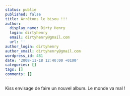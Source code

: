 ```yaml
---
status: publie
published: false
title: Arrêtons le bisou !!!
author:
  display_name: Dirty Henry
  login: dirtyhenry
  email: dirtyhenry@gmail.com
  url: ''
author_login: dirtyhenry
author_email: dirtyhenry@gmail.com
wordpress_id: 481
date: '2008-11-18 12:40:00 +0100'
categories: []
tags: []
comments: []
---
```

Kiss envisage de faire un nouvel album. Le monde va mal !
